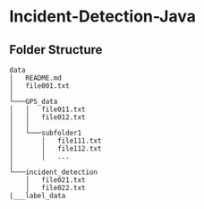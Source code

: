 # Incident-Detection-Java

## Folder Structure 

```
data
│   README.md
│   file001.txt    
│
└───GPS_data
│   │   file011.txt
│   │   file012.txt
│   │
│   └───subfolder1
│       │   file111.txt
│       │   file112.txt
│       │   ...
│   
└───incident_detection
    │   file021.txt
    │   file022.txt
|___label_data
```
